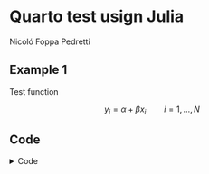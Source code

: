 Quarto test usign Julia
================
Nicoló Foppa Pedretti

## Example 1

Test function

$$y_i = \alpha + \beta x_i \qquad i = 1,\ldots,N$$

## Code

<details>
<summary>Code</summary>

``` julia
using Distributions, Plots, DataFrames, MarkdownTables

N = 500
x = sort(rand(Uniform(-5.0,5.0),N))
y = -0.4 .+ 2.926 .* x 
yhat = y + rand(Normal(0.0,1.0),N)
w = 4.0 .- 0.87 .* x.^2 
what = w + rand(Normal(0.0,1.0),N)

#=q1 = scatter(x,yhat, label = :none, title = "Regression line")
q1 = plot!(x,y, mc = :orange)
q2 = scatter(x,what, label = :none, title = "Quadratic line")
q2 = plot!(x,w, mc = :orange)
plot(q1, q2, layout=(1,2), size=(750,300))=#

X = DataFrames.DataFrame((; x,y,w,yhat,what))
#first(X,5) |> markdown_table()
```

</details>
